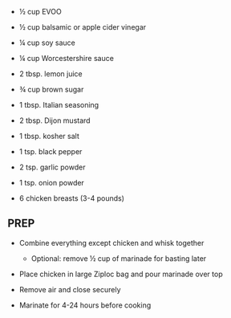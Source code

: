 - ½ cup EVOO

- ½ cup balsamic or apple cider vinegar

- ¼ cup soy sauce

- ¼ cup Worcestershire sauce

- 2 tbsp. lemon juice

- ¾ cup brown sugar

- 1 tbsp. Italian seasoning

- 2 tbsp. Dijon mustard

- 1 tbsp. kosher salt

- 1 tsp. black pepper

- 2 tsp. garlic powder

- 1 tsp. onion powder

- 6 chicken breasts (3-4 pounds)

## PREP

- Combine everything except chicken and whisk together

    - Optional: remove ½ cup of marinade for basting later

- Place chicken in large Ziploc bag and pour marinade over top

- Remove air and close securely

- Marinate for 4-24 hours before cooking
